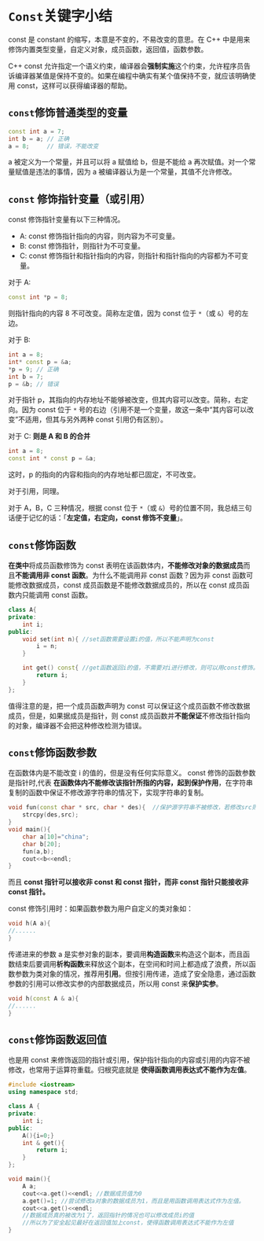 # `Const`关键字小结

const 是 constant 的缩写，本意是不变的，不易改变的意思。在 C++ 中是用来修饰内置类型变量，自定义对象，成员函数，返回值，函数参数。

C++ const 允许指定一个语义约束，编译器会**强制实施**这个约束，允许程序员告诉编译器某值是保持不变的。如果在编程中确实有某个值保持不变，就应该明确使用 const，这样可以获得编译器的帮助。

## `const`修饰普通类型的变量

```cpp
const int a = 7;
int b = a; // 正确
a = 8;     // 错误，不能改变
```

a 被定义为一个常量，并且可以将 a 赋值给 b，但是不能给 a 再次赋值。对一个常量赋值是违法的事情，因为 a 被编译器认为是一个常量，其值不允许修改。

## `const` 修饰指针变量（或引用）

const 修饰指针变量有以下三种情况。

- A: const 修饰指针指向的内容，则内容为不可变量。
- B: const 修饰指针，则指针为不可变量。
- C: const 修饰指针和指针指向的内容，则指针和指针指向的内容都为不可变量。

对于 A:

```cpp
const int *p = 8;
```

则指针指向的内容 8 不可改变。简称左定值，因为 const 位于 `*`（或 `&`）号的左边。

对于 B:

```cpp
int a = 8;
int* const p = &a;
*p = 9; // 正确
int b = 7;
p = &b; // 错误
```

对于指针 p，其指向的内存地址不能够被改变，但其内容可以改变。简称，右定向。因为 const 位于 `*` 号的右边（引用不是一个变量，故这一条中“其内容可以改变”不适用，但其与另外两种 const 引用仍有区别）。

对于 C: **则是 A 和 B 的合并**

```cpp
int a = 8;
const int * const p = &a;
```

这时，p 的指向的内容和指向的内存地址都已固定，不可改变。

对于引用，同理。

对于 A，B，C 三种情况，根据 const 位于 `*`（或 `&`）号的位置不同，我总结三句话便于记忆的话：「**左定值，右定向，const 修饰不变量**」。

## `const`修饰函数

**在类中**将成员函数修饰为 const 表明在该函数体内，**不能修改对象的数据成员**而且**不能调用非 const 函数**。为什么不能调用非 const 函数？因为非 const 函数可能修改数据成员，const 成员函数是不能修改数据成员的，所以在 const 成员函数内只能调用 const 函数。

```cpp
class A{
private:
	int i;
public:
	void set(int n){ //set函数需要设置i的值，所以不能声明为const
		i = n;
	}

	int get() const{ //get函数返回i的值，不需要对i进行修改，则可以用const修饰。防止在函数体内对i进行修改。
		return i;
	}
};
```

值得注意的是，把一个成员函数声明为 const 可以保证这个成员函数不修改数据成员，但是，如果据成员是指针，则 const 成员函数并**不能保证**不修改指针指向的对象，编译器不会把这种修改检测为错误。

## `const`修饰函数参数

在函数体内是不能改变 i 的值的，但是没有任何实际意义。
const 修饰的函数参数是指针时,代表 **在函数体内不能修改该指针所指的内容，起到保护作用**，在字符串复制的函数中保证不修改源字符串的情况下，实现字符串的复制。

```cpp
void fun(const char * src, char * des){  //保护源字符串不被修改，若修改src则编译可能出错。
	strcpy(des,src);
}
void main(){
	char a[10]="china";
	char b[20];
	fun(a,b);
	cout<<b<<endl;
}
```

而且 **const 指针可以接收非 const 和 const 指针，而非 const 指针只能接收非 const 指针。**

const 修饰引用时：如果函数参数为用户自定义的类对象如：

```cpp
void h(A a){
//......
}
```

传递进来的参数 a 是实参对象的副本，要调用**构造函数**来构造这个副本，而且函数结束后要调用**析构函数**来释放这个副本，在空间和时间上都造成了浪费，所以函数参数为类对象的情况，推荐用**引用**。但按引用传递，造成了安全隐患，通过函数参数的引用可以修改实参的内部数据成员，所以用 const 来**保护实参**。

```cpp
void h(const A & a){
//......
}
```

## `const`修饰函数返回值

也是用 const 来修饰返回的指针或引用，保护指针指向的内容或引用的内容不被修改，也常用于运算符重载。归根究底就是 **使得函数调用表达式不能作为左值**。

```cpp
#include <iostream>
using namespace std;

class A {
private:
	int i;
public:
	A(){i=0;}
	int & get(){
		return i;
	}
};

void main(){
	A a;
	cout<<a.get()<<endl; //数据成员值为0
	a.get()=1; //尝试修改a对象的数据成员为1，而且是用函数调用表达式作为左值。
	cout<<a.get()<<endl;
	//数据成员真的被改为1了，返回指针的情况也可以修改成员i的值
	//所以为了安全起见最好在返回值加上const，使得函数调用表达式不能作为左值
}
```
